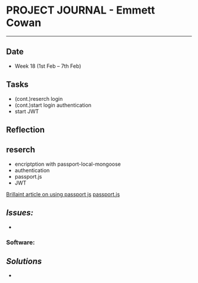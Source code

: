 
# **PROJECT JOURNAL - Emmett Cowan**
----------------------------------------------------------------------

## **Date**
-	Week 18 (1st Feb – 7th Feb)

## **Tasks**
-	(cont.)reserch login 
-	(cont.)start login authentication
-	start JWT
## **Reflection**


## **reserch**
-	encriptption with passport-local-mongoose
-	authentication
-	passport.js
-	JWT

[Brillaint article on using passport js](https://www.sitepoint.com/local-authentication-using-passport-node-js/)
[passport.js](http://www.passportjs.org/docs/)

## **_Issues:_**
-	

### **Software:**

## **_Solutions_**
-	
	